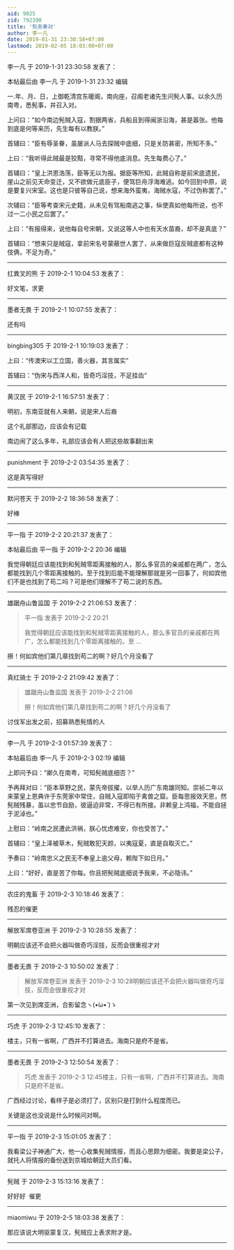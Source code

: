 ```yaml
---
aid: 9025
zid: 792390
title: '髡务奏对'
author: 李一凡
date: 2019-01-31 23:30:58+07:00
lastmod: 2019-02-05 18:03:00+07:00
---
```


李一凡 于 2019-1-31 23:30:58 发表了：

本帖最后由 李一凡 于 2019-1-31 23:32 编辑 

一.年、月、日，上御乾清宫东暖阁，南向座，召阁老诸先生问髡人事。以余久历南粤，悉髡事，并召入对。

上问曰：“如今南边髡贼入寇，割据两省，兵船且到得闽浙沿海，甚是嚣张。他每到底是何等来历，先生每有以教朕。”

首辅曰：“臣有辱圣眷，虽屡派人马去探贼中底细，只是关防甚密，所知不多。”

上曰：“我听得此贼最是狡黠，寻常不得他底消息。先生每费心了。”

首辅曰：“皇上洪恩浩荡，臣等无以为报。据臣等所知，此贼自称是前宋底遗民，崖山之前见天命变迁，又不欲做元底臣子，便驾巨舟浮海难逃。如今回到中原，说是要复兴宋室。这也是只彼等自己说，想来海外蛮夷，海贼水寇，不过伪称罢了。”

次辅曰：“臣等考查宋元史籍，从未见有驾船南逃之事，纵使真如他每所说，也不过一二小民之后罢了。”

上曰：“有报得来，说他每自号宋朝，又说这等人中也有天水苗裔，却不是真底？”

首辅曰：“想来只是贼寇，拿前宋名号蒙蔽世人罢了，从来做巨寇反贼底都有这种伎俩，不足为奇。”

---------

扛粪叉的熊 于 2019-2-1 10:04:53 发表了：

好文笔，求更

---------

墨者无畏 于 2019-2-1 10:07:55 发表了：

还有吗

---------

bingbing305 于 2019-2-1 10:19:03 发表了：

上曰：“传澳宋以工立国，善火器，其言属实”

首辅曰：“伪宋与西洋人和，皆奇巧淫技，不足挂齿“

---------

黄汉民 于 2019-2-1 16:57:51 发表了：

明初，东南亚就有人来朝，说是宋人后裔

这个礼部那边，应该会有记载

南边闹了这么多年，礼部应该会有人把这些故事翻出来

---------

punishment 于 2019-2-2 03:54:35 发表了：

这是真写得好

---------

默问苍天 于 2019-2-2 18:36:58 发表了：

好棒

---------

平一指 于 2019-2-2 20:21:37 发表了：

本帖最后由 平一指 于 2019-2-2 20:36 编辑 

我觉得朝廷应该能找到和髡贼零距离接触的人，那么多官员的亲戚都在两广，怎么都能找到几个零距离接触的。至于找到后能不能理解那就是另一回事了，何如宾他们不是也找到了苟二吗？可是他们理解不了苟二说的东西。

---------

雄踞舟山鲁监国 于 2019-2-2 21:06:53 发表了：

> 平一指 发表于 2019-2-2 20:21
> 
> 我觉得朝廷应该能找到和髡贼零距离接触的人，那么多官员的亲戚都在两广，怎么都能找到几个零距离接触的。至 ...



擦！何如宾他们第几章找到苟二的啊？好几个月没看了

---------

真红骑士 于 2019-2-2 21:09:42 发表了：

> 雄踞舟山鲁监国 发表于 2019-2-2 21:06
> 
> 擦！何如宾他们第几章找到苟二的啊？好几个月没看了



讨伐军出发之前，招募熟悉髡情的人

---------

李一凡 于 2019-2-3 01:57:39 发表了：

本帖最后由 李一凡 于 2019-2-3 02:19 编辑 

上即问予曰：“卿久在南粤，可知髡贼底细否？”

予再拜对曰：“臣本草野之民，蒙先帝拔擢，以举人历广东南雄同知。崇祯二年以来蒙皇上恩典许于东莞家中常住，自贼入寇即陷于禽兽之窟。臣每思报效天恩，然髡贼残暴，虽以忠节自励，彼逼迫非常，不得已有所接。非赖皇上鸿福，不能自拯于泥淖也。”

上慰曰：“岭南之民遭此洪祸，朕心忧虑难安，你也受苦了。”

首辅曰：“皇上泽被草木，髡贼敢犯天颜，以夷寇夏，直是自取灭亡。”

予奏曰：“岭南忠义之民无不奉皇上逾父母，赖陛下如日月。”

上曰：“好好，直是苦了你每。你且把髡贼底细说予我来，不必隐讳。”

---------

农庄的鬼畜 于 2019-2-3 10:18:46 发表了：

残忍的催更

---------

解放军席卷亚洲 于 2019-2-3 10:28:55 发表了：

明朝应该还不会把火器叫做奇巧淫技，反而会很重视才对

---------

墨者无畏 于 2019-2-3 10:50:02 发表了：

> 解放军席卷亚洲 发表于 2019-2-3 10:28明朝应该还不会把火器叫做奇巧淫技，反而会很重视才对



第一次见到席亚洲，合影留念ヽ(•̀ω•́ )ゝ

---------

巧虎 于 2019-2-3 12:45:10 发表了：

楼主，只有一省啊，广西并不打算进去。海南只是府不是省。

---------

墨者无畏 于 2019-2-3 12:50:54 发表了：

> 巧虎 发表于 2019-2-3 12:45楼主，只有一省啊，广西并不打算进去。海南只是府不是省。



广西经过讨论，看样子是必须打了，区别只是打到什么程度而已。

关键是这也没说是什么时候问对啊。

---------

平一指 于 2019-2-3 15:01:05 发表了：

我看梁公子神通广大，他一心收集髡贼情报，而且心思颇为细密。我要是梁公子，就托人将情报的备份送到京城给朝廷大员们看。

---------

髡贼 于 2019-2-3 15:13:16 发表了：

好好好  催更

---------

miaomiwu 于 2019-2-5 18:03:38 发表了：

那应该说大明驱蒙复汉，髡贼应上表求附才是。

---------

